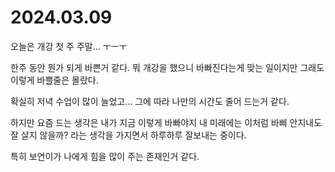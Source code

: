# 2024.03.09

오늘은 개강 첫 주 주말... ㅜㅡㅜ

한주 동안 뭔가 되게 바쁜거 같다. 뭐 개강을 했으니 바빠진다는게 맞는 일이지만 그래도 이렇게 바쁠줄은 몰랐다.&#x20;

확실히 저녁 수업이 많이 늘었고... 그에 따라 나만의 시간도 줄어 드는거 같다.

하지만 요즘 드는 생각은 내가 지금 이렇게 바빠야지 내 미래에는 이처럼 바삐 안지내도 잘 살지 않을까? 라는 생각을 가지면서 하루하루 잘보내는 중이다.&#x20;

특히 보연이가 나에게 힘을 많이 주는 존재인거 같다.&#x20;
